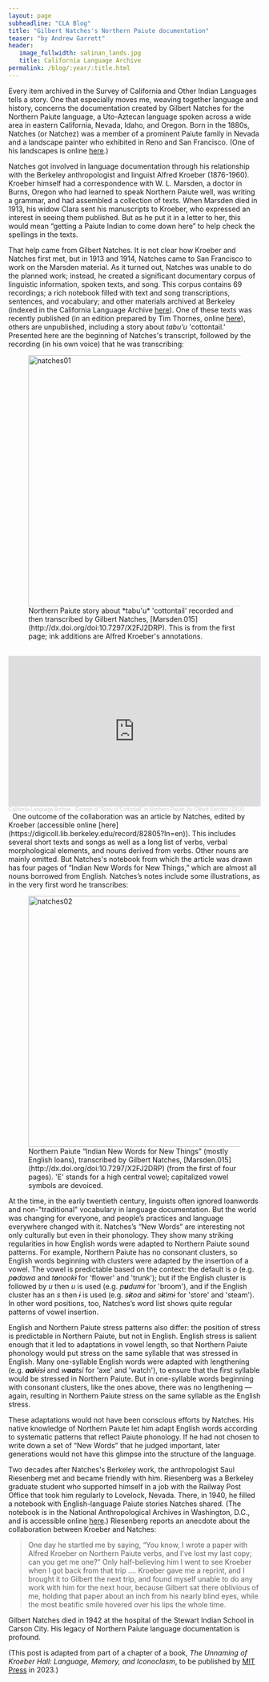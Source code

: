 ```yaml
---
layout: page
subheadline: "CLA Blog"
title: "Gilbert Natches's Northern Paiute documentation"
teaser: "by Andrew Garrett"
header:
   image_fullwidth: salinan_lands.jpg
   title: California Language Archive
permalink: /blog/:year/:title.html
---
```


Every item archived in the Survey of California and Other Indian Languages tells a story. One that especially moves me, weaving together language and history, concerns the documentation created by Gilbert Natches for the Northern Paiute language, a Uto-Aztecan language spoken across a wide area in eastern California, Nevada, Idaho, and Oregon. Born in the 1880s, Natches (or Natchez) was a member of a prominent Paiute family in Nevada and a landscape painter who exhibited in Reno and San Francisco. (One of his landscapes is online [here](https://www.onlinenevada.org/articles/gilbert-natches).)

Natches got involved in language documentation through his relationship with the Berkeley anthropologist and linguist Alfred Kroeber (1876-1960). Kroeber himself had a correspondence with W. L. Marsden, a doctor in Burns, Oregon who had learned to speak Northern Paiute well, was writing a grammar, and had assembled a collection of texts. When Marsden died in 1913, his widow Clara sent his manuscripts to Kroeber, who expressed an interest in seeing them published. But as he put it in a letter to her, this would mean “getting a Paiute Indian to come down here” to help check the spellings in the texts.

That help came from Gilbert Natches. It is not clear how Kroeber and Natches first met, but in 1913 and 1914, Natches came to San Francisco to work on the Marsden material. As it turned out, Natches was unable to do the planned work; instead, he created a significant documentary corpus of linguistic information, spoken texts, and song. This corpus contains 69 recordings; a rich notebook filled with text and song transcriptions, sentences, and vocabulary; and other materials archived at Berkeley (indexed in the California Language Archive [here](https://cla.berkeley.edu/list.php?pplid=371)). One of these texts was recently published (in an edition prepared by Tim Thornes, online [here](https://scholarworks.boisestate.edu/english_facpubs/344/)), others are unpublished, including a story about *tabu’u* 'cottontail.' Presented here are the beginning of Natches's transcript, followed by the recording (in his own voice) that he was transcribing:

<div class="between_images">
   <figure>
<img src="{{ site.urlimg }}natches01.PNG" alt="natches01" width="500px"/>
<figcaption class="caption">Northern Paiute story about *tabu'u* 'cottontail' recorded and then transcribed by Gilbert Natches, [Marsden.015](http://dx.doi.org/doi:10.7297/X2FJ2DRP). This is from the first page; ink additions are Alfred Kroeber's annotations.</figcaption>
   </figure>
</div>  
&nbsp;  
<iframe width="100%" height="300" scrolling="no" frameborder="no" allow="autoplay" src="https://w.soundcloud.com/player/?url=https%3A//api.soundcloud.com/tracks/1262903623&color=%23ff5500&auto_play=false&hide_related=false&show_comments=true&show_user=true&show_reposts=false&show_teaser=true&visual=true"></iframe><div style="font-size: 10px; color: #cccccc;line-break: anywhere;word-break: normal;overflow: hidden;white-space: nowrap;text-overflow: ellipsis; font-family: Interstate,Lucida Grande,Lucida Sans Unicode,Lucida Sans,Garuda,Verdana,Tahoma,sans-serif;font-weight: 100;"><a href="https://soundcloud.com/user-881486930" title="California Language Archive" target="_blank" style="color: #cccccc; text-decoration: none;">California Language Archive</a> · <a href="https://soundcloud.com/user-881486930/excerpt-of-story-of-cottontail-in-northern-paiute-by-gilbert-natches-1914" title="Excerpt of &quot;Story of Cottontail&quot; in Northern Paiute, by Gilbert Natches (1914)" target="_blank" style="color: #cccccc; text-decoration: none;">Excerpt of &quot;Story of Cottontail&quot; in Northern Paiute, by Gilbert Natches (1914)</a></div>  
&nbsp;  
One outcome of the collaboration was an article by Natches, edited by Kroeber (accessible online [here](https://digicoll.lib.berkeley.edu/record/82805?ln=en)). This includes several short texts and songs as well as a long list of verbs, verbal morphological elements, and nouns derived from verbs. Other nouns are mainly omitted. But Natches's notebook from which the article was drawn has four pages of “Indian New Words for New Things,” which are almost all nouns borrowed from English. Natches’s notes include some illustrations, as in the very first word he transcribes:  
&nbsp;  
<div class="between_images">
   <figure>
<img src="{{ site.urlimg }}natches02.PNG" alt="natches02" width="500px"/>
<figcaption class="caption">Northern Paiute “Indian New Words for New Things” (mostly English loans), transcribed by Gilbert Natches, [Marsden.015](http://dx.doi.org/doi:10.7297/X2FJ2DRP) (from the first of four pages). 'E' stands for a high central vowel; capitalized vowel symbols are devoiced.</figcaption>
   </figure>
</div>

At the time, in the early twentieth century, linguists often ignored loanwords and non-"traditional" vocabulary in language documentation. But the world was changing for everyone, and people’s practices and language everywhere changed with it. Natches’s “New Words” are interesting not only culturally but even in their phonology. They show many striking regularities in how English words were adapted to Northern Paiute sound patterns. For example, Northern Paiute has no consonant clusters, so English words beginning with clusters were adapted by the insertion of a vowel. The vowel is predictable based on the context: the default is *o* (e.g. *p**o**dawa* and *t**o**nookɨ*  for 'flower' and 'trunk'); but if the English cluster is followed by *u* then *u* is used (e.g. *p**u**dumɨ* for 'broom'), and if the English cluster has an *s* then *ɨ* is used (e.g. *s**ɨ**toa* and *s**ɨ**timɨ* for 'store' and 'steam'). In other word positions, too, Natches’s word list shows quite regular patterns of vowel insertion.

English and Northern Paiute stress patterns also differ: the position of stress is predictable in Northern Paiute, but not in English. English stress is salient enough that it led to adaptations in vowel length, so that Northern Paiute phonology would put stress on the same syllable that was stressed in English. Many one-syllable English words were adapted with lengthening (e.g. ***aa**kɨsɨ* and *w**aa**tsi* for 'axe' and 'watch'), to ensure that the first syllable would be stressed in Northern Paiute. But in one-syllable words beginning with consonant clusters, like the ones above, there was no lengthening — again, resulting in Northern Paiute stress on the same syllable as the English stress.

These adaptations would not have been conscious efforts by Natches. His native knowledge of Northern Paiute let him adapt English words according to systematic patterns that reflect Paiute phonology. If he had not chosen to write down a set of “New Words” that he judged important, later generations would not have this glimpse into the structure of the language.

Two decades after Natches's Berkeley work, the anthropologist Saul Riesenberg met and became friendly with him. Riesenberg was a Berkeley graduate student who supported himself in a job with the Railway Post Office that took him regularly to Lovelock, Nevada. There, in 1940, he filled a notebook with English-language Paiute stories Natches shared. (The notebook is in the National Anthropological Archives in Washington, D.C., and is accessible online [here](https://sova.si.edu/record/NAA.MS4878).) Riesenberg reports an anecdote about the collaboration between Kroeber and Natches: 

<blockquote>
One day he startled me by saying, “You know, I wrote a paper with Alfred Kroeber on Northern Paiute verbs, and I've lost my last copy; can you get me one?” Only half-believing him I went to see Kroeber when I got back from that trip …. Kroeber gave me a reprint, and I brought it to Gilbert the next trip, and found myself unable to do any work with him for the next hour, because Gilbert sat there oblivious of me, holding that paper about an inch from his nearly blind eyes, while the most beatific smile hovered over his lips the whole time.
</blockquote>

Gilbert Natches died in 1942 at the hospital of the Stewart Indian School in Carson City. His legacy of Northern Paiute language documentation is profound.

(This post is adapted from part of a chapter of a book, *The Unnaming of Kroeber Hall: Language, Memory, and Iconoclasm*, to be published by [MIT Press](https://mitpress.mit.edu/) in 2023.)
